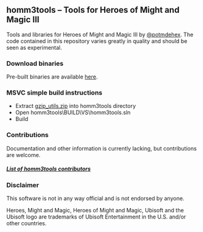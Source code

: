 ## homm3tools – Tools for Heroes of Might and Magic III

Tools and libraries for Heroes of Might and Magic III by [@potmdehex](https://twitter.com/potmdehex). 
The code contained in this repository varies greatly in quality and should be seen as experimental.

### Download binaries
Pre-built binaries are available [here](https://github.com/potmdehex/homm3tools/releases).

### MSVC simple build instructions
 * Extract [gzip_utils.zip](https://github.com/potmdehex/homm3tools/releases/download/v1.0/gzip_utils.zip) into homm3tools directory
 * Open homm3tools\BUILD\VS\homm3tools.sln
 * Build

### Contributions
Documentation and other information is currently lacking, but contributions
are welcome.

##### [List of homm3tools contributors](https://github.com/potmdehex/homm3tools/blob/master/CONTRIBUTORS.md)

### Disclaimer
This software is not in any way official and is not endorsed by anyone.

Heroes, Might and Magic, Heroes of Might and Magic, Ubisoft and the Ubisoft 
logo are trademarks of Ubisoft Entertainment in the U.S. and/or other countries.
